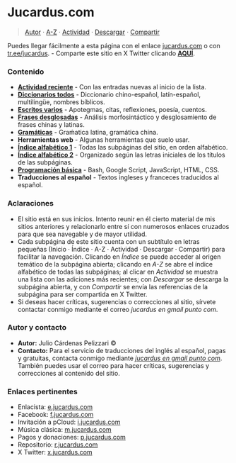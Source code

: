 # Jucardus.com

> [Autor](./index.md#autor-y-contacto) · [A-Z](./indices/alfabetico.md) · [Actividad](./indices/actividad.md) · <a href="./index.html" download="jucardus-inicio.html">Descargar</a> · [Compartir](https://x.com/intent/tweet?text=Apotegmas%20%C2%B7%20Caracteres%20chinos%20%C2%B7%20Citas%20%C2%B7%20Cuentos%20%C2%B7%20Diario%20%C2%B7%20Enlaces%20%C2%B7%20Frases%20chinas%20%C2%B7%20Frases%20latinas%20%C2%B7%20Poes%C3%ADa%20%C2%B7%20Proverbios%20chinos%20%C2%B7%20Reflexiones%20%C2%B7%20Traducciones%20%C2%B7%20Vocabulario%20espa%C3%B1ol%20%C2%B7%20Vocabulario%20ingl%C3%A9s-espa%C3%B1ol%20%C2%B7%20Vocabulario%20multiling%C3%BCe%0A%E2%86%92%20https%3A%2F%2Fjucardus.github.io%0A%0A%40jucardus)

Puedes llegar fácilmente a esta página con el enlace [jucardus.com](https://jucardus.com) o con [tr.ee/jucardus](https://tr.ee/jucardus). - Comparte este sitio en X Twitter clicando [**AQUÍ**](https://x.com/intent/tweet?text=Apotegmas%20%C2%B7%20Caracteres%20chinos%20%C2%B7%20Citas%20%C2%B7%20Cuentos%20%C2%B7%20Diario%20%C2%B7%20Enlaces%20%C2%B7%20Frases%20chinas%20%C2%B7%20Frases%20latinas%20%C2%B7%20Poes%C3%ADa%20%C2%B7%20Proverbios%20chinos%20%C2%B7%20Reflexiones%20%C2%B7%20Traducciones%20%C2%B7%20Vocabulario%20espa%C3%B1ol%20%C2%B7%20Vocabulario%20ingl%C3%A9s-espa%C3%B1ol%20%C2%B7%20Vocabulario%20multiling%C3%BCe%0A%E2%86%92%20https%3A%2F%2Fjucardus.github.io%0A%0A%40jucardus).

### Contenido

* [**Actividad reciente**](./indices/actividad.md) - Con las entradas nuevas al inicio de la lista.
* [**Diccionarios todos**](./indices/diccionarios.md) - Diccionario chino-español, latín-español, multilingüe, nombres bíblicos.
* [**Escritos varios**](./indices/escritos.md) - Apotegmas, citas, reflexiones, poesía, cuentos.
* [**Frases desglosadas**](./indices/frases.md) - Análisis morfosintáctico y desglosamiento de frases chinas y latinas.
* [**Gramáticas**](./indices/gramaticas.md) - Graḿatica latina, gramática china.
* **Herramientas web** - Algunas herramientas que suelo usar.
* [**Índice alfabético 1**](./indices/alfabetico.md) - Todas las subpáginas del sitio, en orden alfabético.
* [**Índice alfabético 2**](./contenido/index.md) - Organizado según las letras iniciales de los títulos de las subpáginas.
* [**Programación básica**](./indices/programacion.md) - Bash, Google Script, JavaScript, HTML, CSS.
* **Traducciones al español** - Textos ingleses y franceces traducidos al español.

### Aclaraciones

* El sitio está en sus inicios. Intento reunir en él cierto material de mis sitios anteriores y relacionarlo entre sí con numerosos enlaces cruzados para que sea navegable y de mayor utilidad.
* Cada subpágina de este sitio cuenta con un subtítulo en letras pequeñas (Inicio · Índice · A-Z · Actividad · Descargar · Compartir) para facilitar la navegación. Clicando en _Índice_ se puede acceder al origen temático de la subpágina abierta; clicando en _A-Z_ se abre el índice alfabético de todas las subpáginas; al clicar en _Actividad_ se muestra una lista con las adiciones más recientes; con _Descargar_ se descarga la subpágina abierta, y con _Compartir_ se envía las referencias de la subpágina para ser compartida en X Twitter.
* Si deseas hacer críticas, sugerencias o correcciones al sitio, sírvete contactar conmigo mediante el correo _jucardus en gmail punto com_.

### Autor y contacto

* **Autor:** Julio Cárdenas Pelizzari ©
* **Contacto:** Para el servicio de traducciones del inglés al español, pagas y gratuitas, contacta conmigo mediante [_jucardus en gmail punto com_](./index.md#autor-y-contacto). También puedes usar el correo para hacer críticas, sugerencias y correcciones al contenido del sitio.

### Enlaces pertinentes

* Enlacista: [e.jucardus.com](https://enlcs.github.io)
* Facebook: [f.jucardus.com](https://www.facebook.com/jucardus.page)
* Invitación a pCloud: [i.jucardus.com](https://u.pcloud.com/#page=register&invite=sBID7ZQ96upV)
* Música clásica: [m.jucardus.com](https://www.youtube.com/@jucardus/playlists)
* Pagos y donaciones: [p.jucardus.com](https://paypal.me/jucardus)
* Repositorio: [r.jucardus.com](https://github.com/jucardus/jucardus.github.io/blob/main/index.md)
* X Twitter: [x.jucardus.com](https://x.com/jucardus)
